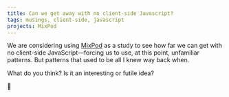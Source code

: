 ```yaml
---
title: Can we get away with no client-side Javascript?
tags: musings, client-side, javascript
projects: MixPod
---
```


We are considering using [MixPod](https://mixpod.app) as a study to see how far we can get with no client-side JavaScript—forcing us to use, at this point, unfamiliar patterns. But patterns that used to be all I knew way back when.

What do you think?
Is it an interesting or futile idea?

🤔
